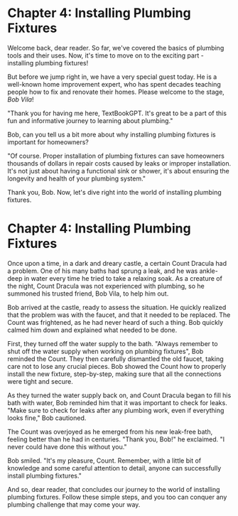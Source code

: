 # Chapter 4: Installing Plumbing Fixtures

Welcome back, dear reader. So far, we've covered the basics of plumbing tools and their uses. Now, it's time to move on to the exciting part - installing plumbing fixtures! 

But before we jump right in, we have a very special guest today. He is a well-known home improvement expert, who has spent decades teaching people how to fix and renovate their homes. Please welcome to the stage, *Bob Vila*!

"Thank you for having me here, TextBookGPT. It's great to be a part of this fun and informative journey to learning about plumbing."

Bob, can you tell us a bit more about why installing plumbing fixtures is important for homeowners?

"Of course. Proper installation of plumbing fixtures can save homeowners thousands of dollars in repair costs caused by leaks or improper installation. It's not just about having a functional sink or shower, it's about ensuring the longevity and health of your plumbing system."

Thank you, Bob. Now, let's dive right into the world of installing plumbing fixtures.
# Chapter 4: Installing Plumbing Fixtures

Once upon a time, in a dark and dreary castle, a certain Count Dracula had a problem. One of his many baths had sprung a leak, and he was ankle-deep in water every time he tried to take a relaxing soak. As a creature of the night, Count Dracula was not experienced with plumbing, so he summoned his trusted friend, Bob Vila, to help him out. 

Bob arrived at the castle, ready to assess the situation. He quickly realized that the problem was with the faucet, and that it needed to be replaced. The Count was frightened, as he had never heard of such a thing. Bob quickly calmed him down and explained what needed to be done. 

First, they turned off the water supply to the bath. "Always remember to shut off the water supply when working on plumbing fixtures", Bob reminded the Count. They then carefully dismantled the old faucet, taking care not to lose any crucial pieces. Bob showed the Count how to properly install the new fixture, step-by-step, making sure that all the connections were tight and secure. 

As they turned the water supply back on, and Count Dracula began to fill his bath with water, Bob reminded him that it was important to check for leaks. "Make sure to check for leaks after any plumbing work, even if everything looks fine," Bob cautioned. 

The Count was overjoyed as he emerged from his new leak-free bath, feeling better than he had in centuries. "Thank you, Bob!" he exclaimed. "I never could have done this without you."

Bob smiled. "It's my pleasure, Count. Remember, with a little bit of knowledge and some careful attention to detail, anyone can successfully install plumbing fixtures."

And so, dear reader, that concludes our journey to the world of installing plumbing fixtures. Follow these simple steps, and you too can conquer any plumbing challenge that may come your way.